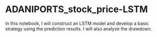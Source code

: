# ADANIPORTS_stock_price-LSTM
In this notebook, I will construct an LSTM model and develop a basic strategy using the prediction results. I will also analyze the drawdown.
